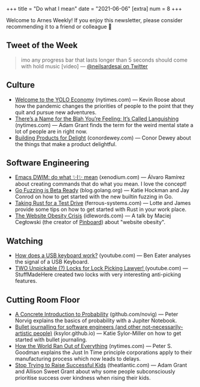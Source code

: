 +++
title = "Do what I mean"
date = "2021-06-06"
[extra]
num = 8
+++

Welcome to Arnes Weekly! If you enjoy this newsletter, please consider recommending it to a friend or colleague 🙌

## Tweet of the Week
> imo any progress bar that lasts longer than 5 seconds should come with hold music [video]
> — [@neilsardesai on Twitter](https://twitter.com/neilsardesai/status/1399037054957326339)

## Culture
* [Welcome to the YOLO Economy](https://www.nytimes.com/2021/04/21/technology/welcome-to-the-yolo-economy.html) (nytimes.com) — Kevin Roose about how the pandemic changes the priorities of people to the point that they quit and pursue new adventures.
* [There’s a Name for the Blah You’re Feeling: It’s Called Languishing](https://www.nytimes.com/2021/04/19/well/mind/covid-mental-health-languishing.html) (nytimes.com) — Adam Grant finds the term for the weird mental state a lot of people are in right now.
* [Building Products for Delight](https://www.conordewey.com/blog/building-products-for-delight/) (conordewey.com) — Conor Dewey about the things that make a product delightful.

## Software Engineering
* [Emacs DWIM: do what ✨I✨ mean](https://xenodium.com/emacs-dwim-do-what-i-mean/) (xenodium.com) — Álvaro Ramírez about creating commands that do what you mean. I love the concept! 
* [Go Fuzzing is Beta Ready](https://blog.golang.org/fuzz-beta) (blog.golang.org) — Katie Hockman and Jay Conrod on how to get started with the new builtin fuzzing in Go.
* [Taking Rust for a Test Drive](https://ferrous-systems.com/blog/rust-test-drive) (ferrous-systems.com) — Lotte and James provide some tips on how to get started with Rust in your work place.
* [The Website Obesity Crisis](https://idlewords.com/talks/website_obesity.htm) (idlewords.com) — A talk by Maciej Cegłowski (the creator of [Pinboard](https://pinboard.in)) about "website obesity".

## Watching
* [How does a USB keyboard work?](https://youtu.be/wdgULBpRoXk) (youtube.com) — Ben Eater analyses the signal of a USB Keyboard. 
* [TWO Unpickable (?) Locks for Lock Picking Lawyer!
](https://youtu.be/2A2NY29iQdI) (youtube.com) — StuffMadeHere created two locks with very interesting anti-picking features.

## Cutting Room Floor
* [A Concrete Introduction to Probability](https://github.com/norvig/pytudes/blob/master/ipynb/Probability.ipynb) (github.com/novig) — Peter Norvig explains the basics of probability with a Jupiter Notebook.
* [Bullet journalling for software engineers 
(and other not-necessarily-artistic people)](https://ksylor.github.io/2020/08/26/bullet-journaling.html) (ksylor.github.io) — Katie Sylor-Miller on how to get started with bullet journaling.
* [How the World Ran Out of Everything](https://www.nytimes.com/2021/06/01/business/coronavirus-global-shortages.html) (nytimes.com) — Peter S. Goodman explains the Just In Time principle corporations apply to their manufacturing process which now leads to delays.
* [Stop Trying to Raise Successful Kids](https://www.theatlantic.com/magazine/archive/2019/12/stop-trying-to-raise-successful-kids/600751/) (theatlantic.com) — Adam Grant and Allison Sweet Grant about why some people subconsciously prioritise success over kindness when rising their kids.